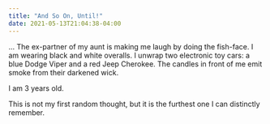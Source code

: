 ```yaml
---
title: "And So On, Until!"
date: 2021-05-13T21:04:38-04:00
---
```


... The ex-partner of my aunt is making me laugh by doing the fish-face. I am wearing black and white overalls. I unwrap two electronic toy cars: a blue Dodge Viper and a red Jeep Cherokee. The candles in front of me emit smoke from their darkened wick.

I am 3 years old.

This is not my first random thought, but it is the furthest one I can distinctly remember.

